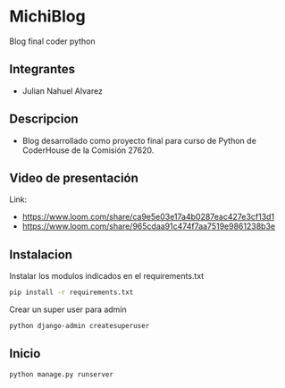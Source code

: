 # MichiBlog
Blog final coder python

## Integrantes
- Julian Nahuel Alvarez

## Descripcion

- Blog desarrollado como proyecto final para curso de Python de CoderHouse de la Comisión 27620.

## Video de presentación
Link: 
- https://www.loom.com/share/ca9e5e03e17a4b0287eac427e3cf13d1
- https://www.loom.com/share/965cdaa91c474f7aa7519e9861238b3e

## Instalacion

Instalar los modulos indicados en el requirements.txt

```bash
pip install -r requirements.txt
```

Crear un super user para admin

```bash
python django-admin createsuperuser
```

## Inicio

```bash
python manage.py runserver
```

